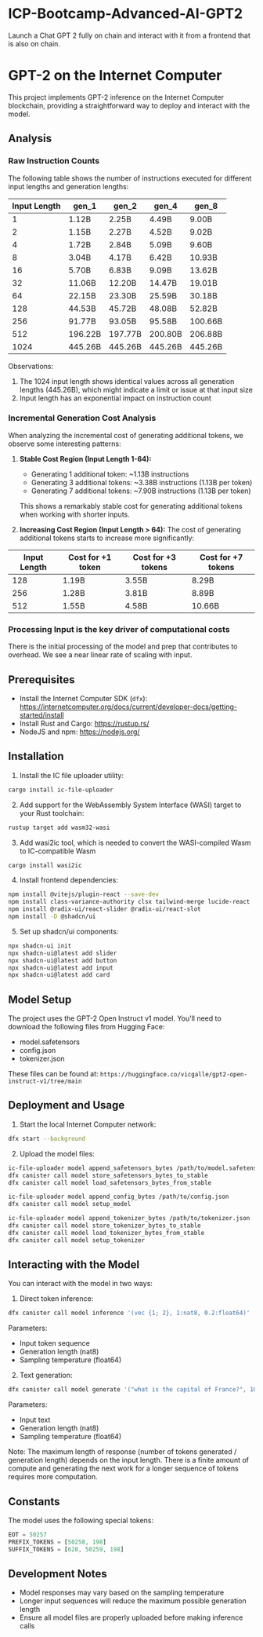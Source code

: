 # ICP-Bootcamp-Advanced-AI-GPT2
Launch a Chat GPT 2 fully on chain and interact with it from a frontend that is also on chain.


# GPT-2 on the Internet Computer

This project implements GPT-2 inference on the Internet Computer blockchain, providing a straightforward way to deploy and interact with the model.

## Analysis

### Raw Instruction Counts

The following table shows the number of instructions executed for different input lengths and generation lengths:

| Input Length | gen_1 | gen_2 | gen_4 | gen_8 |
|-------------|--------|--------|--------|--------|
| 1 | 1.12B | 2.25B | 4.49B | 9.00B |
| 2 | 1.15B | 2.27B | 4.52B | 9.02B |
| 4 | 1.72B | 2.84B | 5.09B | 9.60B |
| 8 | 3.04B | 4.17B | 6.42B | 10.93B |
| 16 | 5.70B | 6.83B | 9.09B | 13.62B |
| 32 | 11.06B | 12.20B | 14.47B | 19.01B |
| 64 | 22.15B | 23.30B | 25.59B | 30.18B |
| 128 | 44.53B | 45.72B | 48.08B | 52.82B |
| 256 | 91.77B | 93.05B | 95.58B | 100.66B |
| 512 | 196.22B | 197.77B | 200.80B | 206.88B |
| 1024 | 445.26B | 445.26B | 445.26B | 445.26B |

Observations:
1. The 1024 input length shows identical values across all generation lengths (445.26B), which might indicate a limit or issue at that input size
2. Input length has an exponential impact on instruction count

### Incremental Generation Cost Analysis

When analyzing the incremental cost of generating additional tokens, we observe some interesting patterns:

1. **Stable Cost Region (Input Length 1-64):**
   - Generating 1 additional token: ~1.13B instructions
   - Generating 3 additional tokens: ~3.38B instructions (1.13B per token)
   - Generating 7 additional tokens: ~7.90B instructions (1.13B per token)
   
   This shows a remarkably stable cost for generating additional tokens when working with shorter inputs.

2. **Increasing Cost Region (Input Length > 64):**
   The cost of generating additional tokens starts to increase more significantly:

| Input Length | Cost for +1 token | Cost for +3 tokens | Cost for +7 tokens |
|-------------|--------|--------|--------------------|
| 128         | 1.19B            | 3.55B             | 8.29B              |
| 256         | 1.28B            | 3.81B             | 8.89B              |
| 512         | 1.55B            | 4.58B             | 10.66B             |

### Processing Input is the key driver of computational costs

There is the initial processing of the model and prep that contributes to overhead. 
We see a near linear rate of scaling with input.

## Prerequisites

- Install the Internet Computer SDK (`dfx`): https://internetcomputer.org/docs/current/developer-docs/getting-started/install
- Install Rust and Cargo: https://rustup.rs/
- NodeJS and npm: https://nodejs.org/

## Installation

1. Install the IC file uploader utility:
```bash
cargo install ic-file-uploader
```

2. Add support for the WebAssembly System Interface (WASI) target to your Rust toolchain: 
```bash 
rustup target add wasm32-wasi 
```

3. Add wasi2ic tool, which is needed to convert the WASI-compiled Wasm to IC-compatible Wasm
```bash 
cargo install wasi2ic
```

4. Install frontend dependencies:
```bash
npm install @vitejs/plugin-react --save-dev
npm install class-variance-authority clsx tailwind-merge lucide-react
npm install @radix-ui/react-slider @radix-ui/react-slot
npm install -D @shadcn/ui
```

5. Set up shadcn/ui components:
```bash
npx shadcn-ui init
npx shadcn-ui@latest add slider
npx shadcn-ui@latest add button
npx shadcn-ui@latest add input
npx shadcn-ui@latest add card
```

## Model Setup

The project uses the GPT-2 Open Instruct v1 model. You'll need to download the following files from Hugging Face:
- model.safetensors
- config.json
- tokenizer.json

These files can be found at: `https://huggingface.co/vicgalle/gpt2-open-instruct-v1/tree/main`

## Deployment and Usage

1. Start the local Internet Computer network:
```bash
dfx start --background
```

2. Upload the model files:
```bash
ic-file-uploader model append_safetensors_bytes /path/to/model.safetensors
dfx canister call model store_safetensors_bytes_to_stable
dfx canister call model load_safetensors_bytes_from_stable

ic-file-uploader model append_config_bytes /path/to/config.json
dfx canister call model setup_model

ic-file-uploader model append_tokenizer_bytes /path/to/tokenizer.json
dfx canister call model store_tokenizer_bytes_to_stable
dfx canister call model load_tokenizer_bytes_from_stable
dfx canister call model setup_tokenizer
```

## Interacting with the Model

You can interact with the model in two ways:

1. Direct token inference:
```bash
dfx canister call model inference '(vec {1; 2}, 1:nat8, 0.2:float64)'
```
Parameters:
- Input token sequence
- Generation length (nat8)
- Sampling temperature (float64)

2. Text generation:
```bash
dfx canister call model generate '("what is the capital of France?", 10:nat8, 0.2:float64)'
```
Parameters:
- Input text
- Generation length (nat8)
- Sampling temperature (float64)

Note: The maximum length of response (number of tokens generated / generation length) depends on the input length. There is a finite amount of compute and generating the next work for a longer sequence of tokens requires more computation.


## Constants

The model uses the following special tokens:
```javascript
EOT = 50257
PREFIX_TOKENS = [50258, 198]
SUFFIX_TOKENS = [628, 50259, 198]
```

## Development Notes

- Model responses may vary based on the sampling temperature
- Longer input sequences will reduce the maximum possible generation length
- Ensure all model files are properly uploaded before making inference calls

